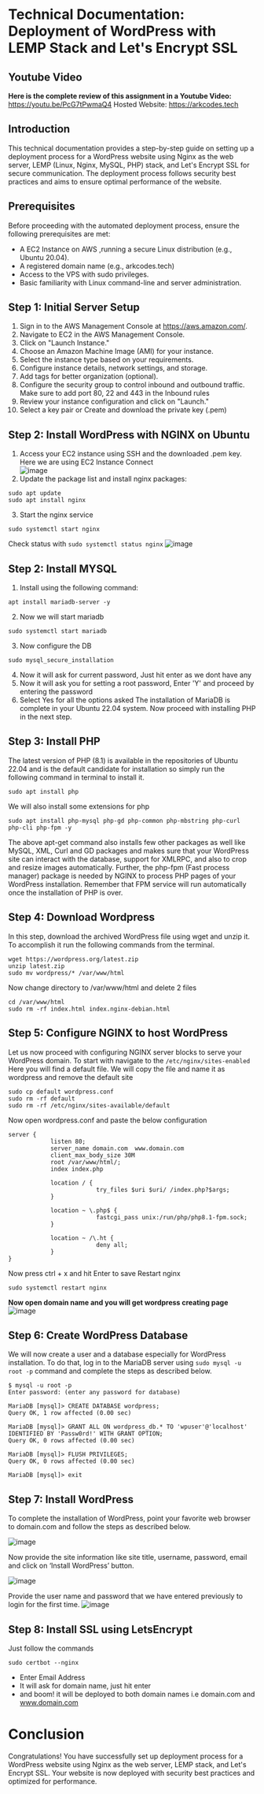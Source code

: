 # Technical Documentation: Deployment of WordPress with LEMP Stack and Let's Encrypt SSL
## Youtube Video
**Here is the complete review of this assignment in a Youtube Video:** https://youtu.be/PcG7tPwmaQ4	
Hosted Website: https://arkcodes.tech

## Introduction
This technical documentation provides a step-by-step guide on setting up a deployment process for a WordPress website using Nginx as the web server, LEMP (Linux, Nginx, MySQL, PHP) stack, and Let's Encrypt SSL for secure communication. The deployment process follows security best practices and aims to ensure optimal performance of the website.

## Prerequisites
Before proceeding with the automated deployment process, ensure the following prerequisites are met:
* A EC2 Instance on AWS ,running a secure Linux distribution (e.g., Ubuntu 20.04).
* A registered domain name (e.g., arkcodes.tech)
* Access to the VPS with sudo privileges.
* Basic familiarity with Linux command-line and server administration.

## Step 1: Initial Server Setup

1. Sign in to the AWS Management Console at https://aws.amazon.com/.
2. Navigate to EC2 in the AWS Management Console.
3. Click on "Launch Instance."
4. Choose an Amazon Machine Image (AMI) for your instance.
5. Select the instance type based on your requirements.
6. Configure instance details, network settings, and storage.
7. Add tags for better organization (optional).
8. Configure the security group to control inbound and outbound traffic. Make sure to add port 80, 22 and 443 in the Inbound rules
9. Review your instance configuration and click on "Launch."
10. Select a key pair or Create and download the private key (.pem)

## Step 2: Install WordPress with NGINX on Ubuntu
1. Access your EC2 instance using SSH and the downloaded .pem key. Here we are using EC2 Instance Connect  
![image](https://github.com/itsarkcodes/devops-assignment/assets/87442305/b521988d-f3b1-449b-8e97-f80797d36228)
2. Update the package list and install nginx packages:
```nginx
sudo apt update
sudo apt install nginx 
```
3. Start the nginx service
```nginx
sudo systemctl start nginx
```
Check status with ```sudo systemctl status nginx```
![image](https://github.com/itsarkcodes/devops-assignment/assets/87442305/6477c62c-bc40-4dfc-9269-211b8d3a7ff9)

## Step 2: Install MYSQL
1. Install using the following command:
```nginx
apt install mariadb-server -y
```
2. Now we will start mariadb
```
sudo systemctl start mariadb
```
3. Now configure the DB
```
sudo mysql_secure_installation
```
4. Now it will ask for current password, Just hit enter as we dont have any
5. Now it will ask you for setting a root password, Enter 'Y' and proceed by entering the password
6. Select Yes for all the options asked
The installation of MariaDB is complete in your Ubuntu 22.04 system. Now proceed with installing PHP in the next step.

## Step 3: Install PHP
The latest version of PHP (8.1) is available in the repositories of Ubuntu 22.04 and is the default candidate for installation so simply run the following command in terminal to install it.
```
sudo apt install php
```
We will also install some extensions for php
```
sudo apt install php-mysql php-gd php-common php-mbstring php-curl php-cli php-fpm -y
```
The above apt-get command also installs few other packages as well like MySQL, XML, Curl and GD packages and makes sure that your WordPress site can interact with the database, support for XMLRPC, and also to crop and resize images automatically. Further, the php-fpm (Fast process manager) package is needed by NGINX to process PHP pages of your WordPress installation. Remember that FPM service will run automatically once the installation of PHP is over.

## Step 4: Download Wordpress
In this step, download the archived WordPress file using wget and unzip it. To accomplish it run the following commands from the terminal.
```
wget https://wordpress.org/latest.zip
unzip latest.zip
sudo mv wordpress/* /var/www/html
```
Now change directory to /var/www/html and delete 2 files
```
cd /var/www/html
sudo rm -rf index.html index.nginx-debian.html
```
## Step 5: Configure NGINX to host WordPress
Let us now proceed with configuring NGINX server blocks to serve your WordPress domain. To start with navigate to the ```/etc/nginx/sites-enabled```
Here you will find a default file. We will copy the file and name it as wordpress and remove the default site
```
sudo cp default wordpress.conf
sudo rm -rf default
sudo rm -rf /etc/nginx/sites-available/default
```
Now open wordpress.conf and paste the below configuration
```nginx
server {
            listen 80;
            server_name domain.com  www.domain.com
            client_max_body_size 30M
            root /var/www/html/;
            index index.php 
	         
            location / {
                         try_files $uri $uri/ /index.php?$args;
            }

            location ~ \.php$ {
                         fastcgi_pass unix:/run/php/php8.1-fpm.sock;
            }
            
            location ~ /\.ht {
                         deny all;
            }
}
```
Now press ctrl + x and hit Enter to save
Restart nginx
```
sudo systemctl restart nginx
```
**Now open domain name and you will get  wordpress creating page**
![image](https://github.com/itsarkcodes/devops-assignment/assets/87442305/30850e23-b4ea-4fb8-85a2-c8662b00910c)

## Step 6: Create WordPress Database
We will now create a user and a database especially for WordPress installation. To do that, log in to the MariaDB server using ```sudo mysql -u root -p``` command and complete the steps as described below.

```
$ mysql -u root -p
Enter password: (enter any password for database)

MariaDB [mysql]> CREATE DATABASE wordpress;
Query OK, 1 row affected (0.00 sec)

MariaDB [mysql]> GRANT ALL ON wordpress_db.* TO 'wpuser'@'localhost' IDENTIFIED BY 'Passw0rd!' WITH GRANT OPTION;
Query OK, 0 rows affected (0.00 sec)

MariaDB [mysql]> FLUSH PRIVILEGES;
Query OK, 0 rows affected (0.00 sec)

MariaDB [mysql]> exit
```

## Step 7: Install WordPress
To complete the installation of WordPress, point your favorite web browser to domain.com and follow the steps as described below.  

![image](https://github.com/itsarkcodes/devops-assignment/assets/87442305/23a18e5d-8f99-40c6-80dc-0d65aa3affaf)

Now provide the site information like site title, username, password, email and click on ‘Install WordPress’ button.

![image](https://github.com/itsarkcodes/devops-assignment/assets/87442305/87b06c26-8aa3-48ab-9eed-df7bb4130842)

Provide the user name and password that we have entered previously to login for the first time.
![image](https://github.com/itsarkcodes/devops-assignment/assets/87442305/e51184c2-31b5-4cb4-af10-9416c3591bd4)

## Step 8: Install SSL using LetsEncrypt
Just follow the commands
```
sudo certbot --nginx
```
- Enter Email Address
- It will ask for domain name, just hit enter
- and boom! it will be deployed to both domain names i.e domain.com and www.domain.com


# Conclusion
Congratulations! You have successfully set up deployment process for a WordPress website using Nginx as the web server, LEMP stack, and Let's Encrypt SSL. Your website is now deployed with security best practices and optimized for performance.
